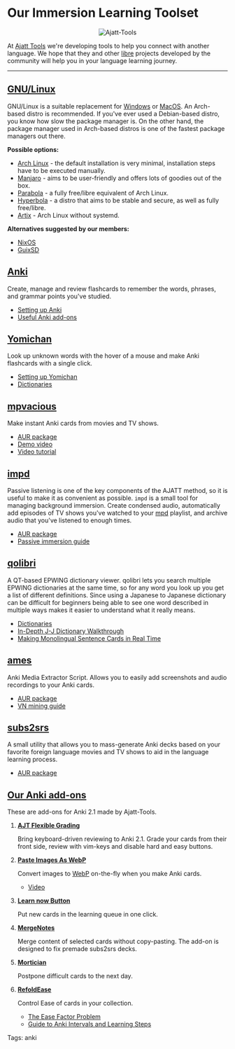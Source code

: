 # Our Immersion Learning Toolset

<p align="center"><img alt="Ajatt-Tools" class="shadow" src="https://avatars.githubusercontent.com/u/69172625?s=200&v=4"></p>

At
[Ajatt Tools](https://github.com/Ajatt-Tools)
we're developing tools to help you connect with another language.
We hope that they and other
[libre](https://www.gnu.org/philosophy/free-sw.html)
projects developed by the community will help you in your language learning journey.

****

## [GNU/Linux](https://www.gnu.org/gnu/about-gnu.html)

GNU/Linux is a suitable replacement for
[Windows](https://www.gnu.org/proprietary/malware-microsoft.html)
or
[MacOS](https://www.gnu.org/proprietary/malware-apple.html).
An Arch-based distro is recommended.
If you've ever used a Debian-based distro, you know how slow the package manager is.
On the other hand, the package manager used in Arch-based distros
is one of the fastest package managers out there.

**Possible options:**
* [Arch Linux](https://archlinux.org/) - the default installation is very minimal,
installation steps have to be executed manually.
* [Manjaro](https://manjaro.org/) - aims to be user-friendly and offers lots of goodies out of the box.
* [Parabola](https://www.parabola.nu/) - a fully free/libre equivalent of Arch Linux.
* [Hyperbola](https://www.hyperbola.info/) - a distro that aims to be stable and secure,
as well as fully free/libre.
* [Artix](https://artixlinux.org/) - Arch Linux without systemd.

**Alternatives suggested by our members:**

* [NixOS](https://nixos.org/)
* [GuixSD](https://guix.gnu.org/)

## [Anki](https://wiki.archlinux.org/index.php/Anki)

Create, manage and review flashcards
to remember the words, phrases, and grammar points
you've studied.

* [Setting up Anki](setting-up-anki.html)
* [Useful Anki add-ons](useful-anki-add-ons-for-japanese.html)

## [Yomichan](https://foosoft.net/projects/yomichan/)

Look up unknown words with the hover of a mouse
and make Anki flashcards with a single click.

* [Setting up Yomichan](setting-up-yomichan.html)
* [Dictionaries](yomichan-and-epwing-dictionaries.html)

## [mpvacious](https://github.com/Ajatt-Tools/mpvacious)

Make instant Anki cards from movies and TV shows.

* [AUR package](https://aur.archlinux.org/packages/mpv-mpvacious/)
* [Demo video](https://youtu.be/vU85ramvyo4)
* [Video tutorial](https://youtu.be/tkFxnY0mehE)

## [impd](https://github.com/Ajatt-Tools/impd)

Passive listening is one of the key components of the AJATT method,
so it is useful to make it as convenient as possible.
`impd` is a small tool for managing background immersion.
Create condensed audio,
automatically add episodes of TV shows you've watched to your
[mpd](https://wiki.archlinux.org/index.php/Music_Player_Daemon)
playlist,
and archive audio that you've listened to enough times.

* [AUR package](https://aur.archlinux.org/packages/impd-git/)
* [Passive immersion guide](passive-listening.html)

## [qolibri](https://aur.archlinux.org/packages/qolibri/)

A QT-based EPWING dictionary viewer.
qolibri lets you search multiple EPWING dictionaries at the same time,
so for any word you look up you get a list of different definitions.
Since using a Japanese to Japanese dictionary can be difficult for beginners
being able to see one word described in multiple ways makes it easier
to understand what it really means.

* [Dictionaries](yomichan-and-epwing-dictionaries.html)
* [In-Depth J-J Dictionary Walkthrough](https://www.youtube.com/watch?v=D-AfT8XW63w)
* [Making Monolingual Sentence Cards in Real Time](https://www.youtube.com/watch?v=BzuLGmkihf4)

## [ames](https://github.com/Ajatt-Tools/ames)

Anki Media Extractor Script.
Allows you to easily add screenshots and audio recordings to your Anki cards.

* [AUR package](https://aur.archlinux.org/packages/ames/)
* [VN mining guide](https://gist.github.com/eshrh/5bbf4deab58fefdab9eacf77b450efc0)

## [subs2srs](http://subs2srs.sourceforge.net/)

A small utility that allows you to mass-generate Anki decks
based on your favorite foreign language movies and TV shows
to aid in the language learning process.

* [AUR package](https://aur.archlinux.org/packages/subs2srs/)

## [Our Anki add-ons](https://ankiweb.net/shared/byauthor/1151815987)

These are add-ons for Anki 2.1 made by Ajatt-Tools.

1) **[AJT Flexible Grading](https://ankiweb.net/shared/info/1715096333)**

	Bring keyboard-driven reviewing to Anki 2.1.
	Grade your cards from their front side,
	review with vim-keys
	and disable hard and easy buttons.

1) **[Paste Images As WebP](https://ankiweb.net/shared/info/1151815987)**

	Convert images to
	[WebP](https://developers.google.com/speed/webp)
	on-the-fly when you make Anki cards.

	* [Video](https://www.youtube.com/watch?v=kEsIykks1WY)

1) **[Learn now Button](https://ankiweb.net/shared/info/1021636467)**

	Put new cards in the learning queue in one click.

1) **[MergeNotes](https://ankiweb.net/shared/info/1425504015)**

	Merge content of selected cards without copy-pasting.
	The add-on is designed to fix premade subs2srs decks.

1) **[Mortician](https://ankiweb.net/shared/info/1255924302)**

	Postpone difficult cards to the next day.

1) **[RefoldEase](https://ankiweb.net/shared/info/819023663)**

	Control Ease of cards in your collection.

	* [The Ease Factor Problem](https://archive.md/4RJcr)
	* [Guide to Anki Intervals and Learning Steps](https://youtu.be/1XaJjbCSXT0)

Tags: anki
